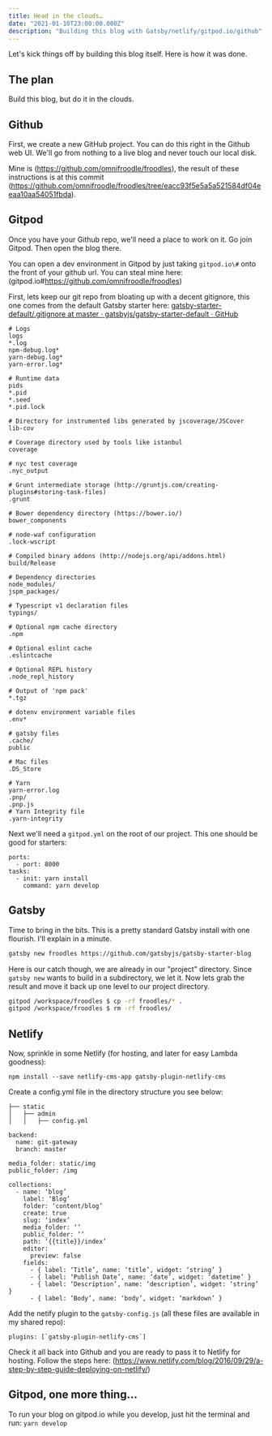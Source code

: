 ```yaml
---
title: Head in the clouds…
date: "2021-01-10T23:00:00.000Z"
description: "Building this blog with Gatsby/netlify/gitpod.io/github"
---
```


Let's kick things off by building this blog itself. Here is how it was done.

## The plan

Build this blog, but do it in the clouds.

## Github
First, we create a new GitHub project. You can do this right in the Github web UI. We'll go from nothing to a live blog and never touch our local disk.

Mine is (https://github.com/omnifroodle/froodles), the result of these instructions is at this commit (https://github.com/omnifroodle/froodles/tree/eacc93f5e5a5a521584df04eeaa10aa54051fbda).

## Gitpod
Once you have your Github repo, we'll need a place to work on it. Go join Gitpod. Then open the blog there.

You can open a dev environment in Gitpod by just taking `gitpod.io\#` onto the front of your github url. You can steal mine here: (gitpod.io\#https://github.com/omnifroodle/froodles)

First, lets keep our git repo from bloating up with a decent gitignore, this one comes from the default  Gatsby starter here: [gatsby-starter-default/.gitignore at master · gatsbyjs/gatsby-starter-default · GitHub](https://github.com/gatsbyjs/gatsby-starter-default/blob/master/.gitignore)

```
# Logs
logs
*.log
npm-debug.log*
yarn-debug.log*
yarn-error.log*

# Runtime data
pids
*.pid
*.seed
*.pid.lock

# Directory for instrumented libs generated by jscoverage/JSCover
lib-cov

# Coverage directory used by tools like istanbul
coverage

# nyc test coverage
.nyc_output

# Grunt intermediate storage (http://gruntjs.com/creating-plugins#storing-task-files)
.grunt

# Bower dependency directory (https://bower.io/)
bower_components

# node-waf configuration
.lock-wscript

# Compiled binary addons (http://nodejs.org/api/addons.html)
build/Release

# Dependency directories
node_modules/
jspm_packages/

# Typescript v1 declaration files
typings/

# Optional npm cache directory
.npm

# Optional eslint cache
.eslintcache

# Optional REPL history
.node_repl_history

# Output of 'npm pack'
*.tgz

# dotenv environment variable files
.env*

# gatsby files
.cache/
public

# Mac files
.DS_Store

# Yarn
yarn-error.log
.pnp/
.pnp.js
# Yarn Integrity file
.yarn-integrity
```

Next we'll need a `gitpod.yml` on the root of our project.  This one should be good for starters:

```
ports:
  - port: 8000
tasks:
  - init: yarn install
    command: yarn develop
```

## Gatsby

Time to bring in the bits. This is a pretty standard Gatsby install with one flourish. I'll explain in a minute. 
```bash
gatsby new froodles https://github.com/gatsbyjs/gatsby-starter-blog
```

Here is our catch though, we are already in our "project" directory.  Since `gatsby new` wants to build in a subdirectory, we let it.  Now lets grab the result and move it back up one level to our project directory.

```bash
gitpod /workspace/froodles $ cp -rf froodles/* .
gitpod /workspace/froodles $ rm -rf froodles/
```

## Netlify
Now, sprinkle in some Netlify (for hosting, and later for easy Lambda goodness):

```
npm install --save netlify-cms-app gatsby-plugin-netlify-cms
```


Create a config.yml file in the directory structure you see below:
```
├── static
│   ├── admin
│   │   ├── config.yml
```

```
backend:
  name: git-gateway
  branch: master

media_folder: static/img
public_folder: /img

collections:
  - name: ‘blog’
    label: ‘Blog’
    folder: ‘content/blog’
    create: true
    slug: ‘index’
    media_folder: ‘’
    public_folder: ‘’
    path: ‘{{title}}/index’
    editor:
      preview: false
    fields:
      - { label: ‘Title’, name: ‘title’, widget: ‘string’ }
      - { label: ‘Publish Date’, name: ‘date’, widget: ‘datetime’ }
      - { label: ‘Description’, name: ‘description’, widget: ‘string’ }
      - { label: ‘Body’, name: ‘body’, widget: ‘markdown’ }
```


Add the netify plugin to the `gatsby-config.js` (all these files are available in my shared repo):

```
plugins: [`gatsby-plugin-netlify-cms`]
```

Check it all back into Github and you are ready to pass it to Netlify for hosting.  Follow the steps here: (https://www.netlify.com/blog/2016/09/29/a-step-by-step-guide-deploying-on-netlify/)


## Gitpod, one more thing...

To run your blog on gitpod.io while you develop, just hit the terminal and run:
`yarn develop`